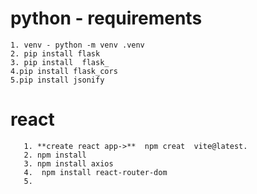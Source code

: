 # python - requirements
 ```
 1. venv - python -m venv .venv
 2. pip install flask
 3. pip install  flask_
 4.pip install flask_cors
 5.pip install jsonify

 ```
 # react
 ``` 
    1. **create react app->**  npm creat  vite@latest.   
    2. npm install 
    3. npm install axios
    4.  npm install react-router-dom
    5.  
```


